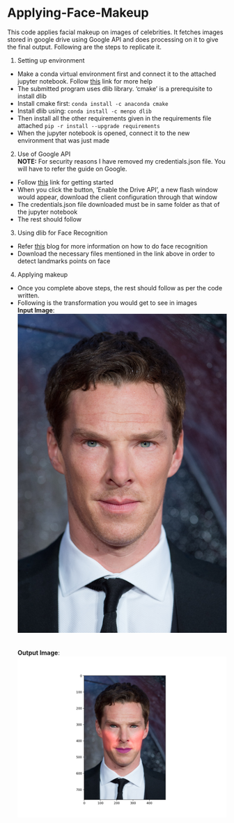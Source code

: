 # Applying-Face-Makeup

This code applies facial makeup on images of celebrities. It fetches images stored in google drive using Google API and does processing on it to give the final output. Following are the steps to replicate it.

1. Setting up environment <br />
* Make a conda virtual environment first and connect it to the attached jupyter notebook. Follow [this](https://janakiev.com/blog/jupyter-virtual-envs/) link for more help <br />
* The submitted program uses dlib library. ‘cmake’ is a prerequisite to install dlib <br />
* Install cmake first: `conda install -c anaconda cmake` <br />
* Install dlib using: `conda install -c menpo dlib` <br />
* Then install all the other requirements given in the requirements file attached `pip -r install --upgrade requirements` <br />
* When the jupyter notebook is opened, connect it to the new environment that was just made <br />

2. Use of Google API <br />
**NOTE:** For security reasons I have removed my credentials.json file. You will have to refer the guide on Google.
* Follow [this](https://developers.google.com/drive/api/v3/quickstart/python) link for getting started <br />
* When you click the button, ‘Enable the Drive API’, a new flash window would appear, download the client configuration through that window <br />
* The credentials.json file downloaded must be in same folder as that of the jupyter notebook <br />
* The rest should follow <br />

3. Using dlib for Face Recognition
* Refer [this](https://www.pyimagesearch.com/2017/04/03/facial-landmarks-dlib-opencv-python/) blog for more information on how to do face recognition
* Download the necessary files mentioned in the link above in order to detect landmarks points on face

4. Applying makeup
* Once you complete above steps, the rest should follow as per the code written.
* Following is the transformation you would get to see in images <br />
**Input Image**: <br />
![input image](benedict.jpg)
<br /><br /><br />
**Output Image**: <br />
![output image](styled-benedict.jpg)
